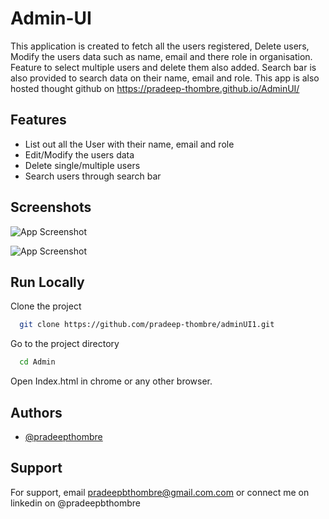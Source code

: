 # Admin-UI

This application is created to fetch all the users registered, Delete users, Modify the users data such as name, email and there role in organisation. Feature to select multiple users and delete them also added. Search bar is also provided to search data on their name, email and role.
This app is also hosted thought github on https://pradeep-thombre.github.io/AdminUI/


## Features

- List out all the User with their name, email and role
- Edit/Modify the users data
- Delete single/multiple users
- Search users through search bar


## Screenshots

![App Screenshot](https://i.ibb.co/gjPpdsf/Screenshot-2021-11-21-005543.png)

![App Screenshot](https://i.ibb.co/pP7cWVt/Screenshot-2021-11-21-005613.png)


## Run Locally

Clone the project

```bash
  git clone https://github.com/pradeep-thombre/adminUI1.git
```

Go to the project directory

```bash
  cd Admin
```

Open Index.html in chrome or any other browser.



## Authors

- [@pradeepthombre](https://github.com/pradeep-thombre)


## Support

For support, email pradeepbthombre@gmail.com.com or connect me on linkedin on @pradeepbthombre